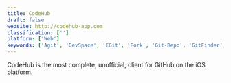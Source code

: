 ```yaml
---
title: CodeHub
draft: false 
website: http://codehub-app.com
classification: ['']
platform: ['Web']
keywords: ['Agit', 'DevSpace', 'EGit', 'Fork', 'Git-Repo', 'GitFinder', 'GitKraken', 'Gitential', 'Gitfox', 'Pocket Git', 'SmartGit', 'Source iOS', 'SourceTree', 'TortoiseGit', 'Upsource', 'Working Copy', 'iOctocat', 'pre-commit']
---
```

CodeHub is the most complete, unofficial, client for GitHub on the iOS platform.